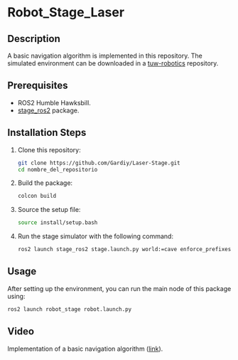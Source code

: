 # Robot_Stage_Laser
## Description
A basic navigation algorithm is implemented in this repository. The simulated environment can be downloaded in a [tuw-robotics](https://github.com/tuw-robotics/stage_ros2) repository.

## Prerequisites
- ROS2 Humble Hawksbill.
- [stage_ros2](https://github.com/tuw-robotics/stage_ros2) package. 

## Installation Steps

1. Clone this repository:
    ```sh
    git clone https://github.com/Gardiy/Laser-Stage.git
    cd nombre_del_repositorio
    ```

2. Build the package:
    ```sh
    colcon build
    ```

3. Source the setup file:
    ```sh
    source install/setup.bash
    ```

4. Run the stage simulator with the following command:
    ```sh
    ros2 launch stage_ros2 stage.launch.py world:=cave enforce_prefixes:=false one_tf_tree:=true
    ```

## Usage

After setting up the environment, you can run the main node of this package using:
```sh
ros2 launch robot_stage robot.launch.py
  ```
## Video

Implementation of a basic navigation algorithm ([link](https://github.com/tuw-robotics/stage_ros2)).
